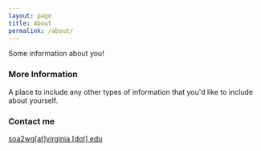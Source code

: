 ```yaml
---
layout: page
title: About
permalink: /about/
---
```


Some information about you!

### More Information

A place to include any other types of information that you'd like to include about yourself.

### Contact me

[soa2wg[at]virginia [dot] edu](mailto:soa2wg[at]virginia[dot]edu)
